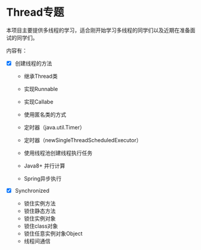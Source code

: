 # Thread专题

本项目主要提供多线程的学习，适合刚开始学习多线程的同学们以及近期在准备面试的同学们。

内容有：

- [x] 创建线程的方法

  - 继承Thread类

  - 实现Runnable

  - 实现Callabe

  - 使用匿名类的方式

  - 定时器（java.util.Timer）

  - 定时器（newSingleThreadScheduledExecutor）

  - 使用线程池创建线程执行任务

  - Java8+ 并行计算

  - Spring异步执行
- [x] Synchronized
  - 锁住实例方法
  - 锁住静态方法
  - 锁住实例对象
  - 锁住class对象
  - 锁住任意实例对象Object
  - 线程间通信
